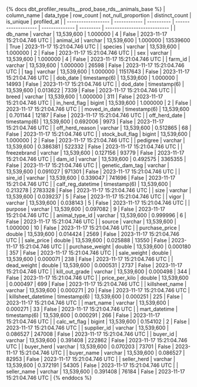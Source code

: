 {% docs dbt_profiler_results__prod_base_rds__animals_base  %}
| column_name        | data_type    |  row_count | not_null_proportion | distinct_count | is_unique | profiled_at                 |
| ------------------ | ------------ | ---------- | ------------------- | -------------- | --------- | --------------------------- |
| db_name            | varchar      | 13,539,600 |            1.000000 |              4 |     False | 2023-11-17 15:21:04.746 UTC |
| animal_id          | varchar      | 13,539,600 |            1.000000 |       13539600 |      True | 2023-11-17 15:21:04.746 UTC |
| species            | varchar      | 13,539,600 |            1.000000 |              2 |     False | 2023-11-17 15:21:04.746 UTC |
| sex                | varchar      | 13,539,600 |            1.000000 |              4 |     False | 2023-11-17 15:21:04.746 UTC |
| farm_id            | varchar      | 13,539,600 |            1.000000 |          26598 |     False | 2023-11-17 15:21:04.746 UTC |
| tag                | varchar      | 13,539,600 |            1.000000 |       11517643 |     False | 2023-11-17 15:21:04.746 UTC |
| dob_date           | timestamp(6) | 13,539,600 |            1.000000 |          14993 |     False | 2023-11-17 15:21:04.746 UTC |
| dod_date           | timestamp(6) | 13,539,600 |            0.013622 |           7339 |     False | 2023-11-17 15:21:04.746 UTC |
| breed              | varchar      | 13,539,600 |            1.000000 |            311 |     False | 2023-11-17 15:21:04.746 UTC |
| in_herd_flag       | bigint       | 13,539,600 |            1.000000 |              2 |     False | 2023-11-17 15:21:04.746 UTC |
| moved_in_date      | timestamp(6) | 13,539,600 |            0.701144 |          12187 |     False | 2023-11-17 15:21:04.746 UTC |
| off_herd_date      | timestamp(6) | 13,539,600 |            0.692006 |           9973 |     False | 2023-11-17 15:21:04.746 UTC |
| off_herd_reason    | varchar      | 13,539,600 |            0.512865 |             68 |     False | 2023-11-17 15:21:04.746 UTC |
| stock_bull_flag    | bigint       | 13,539,600 |            1.000000 |              2 |     False | 2023-11-17 15:21:04.746 UTC |
| pedigree           | varchar      | 13,539,600 |            0.386381 |         522332 |     False | 2023-11-17 15:21:04.746 UTC |
| freezebrand        | varchar      | 13,539,600 |            0.127156 |          93779 |     False | 2023-11-17 15:21:04.746 UTC |
| dam_id             | varchar      | 13,539,600 |            0.492575 |        3365355 |     False | 2023-11-17 15:21:04.746 UTC |
| genetic_dam_tag    | varchar      | 13,539,600 |            0.091027 |         971301 |     False | 2023-11-17 15:21:04.746 UTC |
| sire_id            | varchar      | 13,539,600 |            0.339047 |         741696 |     False | 2023-11-17 15:21:04.746 UTC |
| calf_reg_datetime  | timestamp(6) | 13,539,600 |            0.213278 |        2783328 |     False | 2023-11-17 15:21:04.746 UTC |
| size               | varchar      | 13,539,600 |            0.039237 |              5 |     False | 2023-11-17 15:21:04.746 UTC |
| vigor              | varchar      | 13,539,600 |            0.038143 |              5 |     False | 2023-11-17 15:21:04.746 UTC |
| purpose            | varchar      | 13,539,600 |            0.097082 |              9 |     False | 2023-11-17 15:21:04.746 UTC |
| animal_type_id     | varchar      | 13,539,600 |            0.999996 |              6 |     False | 2023-11-17 15:21:04.746 UTC |
| source             | varchar      | 13,539,600 |            1.000000 |             10 |     False | 2023-11-17 15:21:04.746 UTC |
| purchase_price     | double       | 13,539,600 |            0.014424 |           2569 |     False | 2023-11-17 15:21:04.746 UTC |
| sale_price         | double       | 13,539,600 |            0.025888 |          13550 |     False | 2023-11-17 15:21:04.746 UTC |
| purchase_weight    | double       | 13,539,600 |            0.000180 |            357 |     False | 2023-11-17 15:21:04.746 UTC |
| sale_weight        | double       | 13,539,600 |            0.000071 |            238 |     False | 2023-11-17 15:21:04.746 UTC |
| dead_weight        | double       | 13,539,600 |            0.000531 |           2737 |     False | 2023-11-17 15:21:04.746 UTC |
| kill_out_grade     | varchar      | 13,539,600 |            0.000498 |            344 |     False | 2023-11-17 15:21:04.746 UTC |
| price_per_kilo     | double       | 13,539,600 |            0.000497 |            699 |     False | 2023-11-17 15:21:04.746 UTC |
| killsheet_name     | varchar      | 13,539,600 |            0.000271 |             20 |     False | 2023-11-17 15:21:04.746 UTC |
| killsheet_datetime | timestamp(6) | 13,539,600 |            0.000251 |            225 |     False | 2023-11-17 15:21:04.746 UTC |
| mart_name          | varchar      | 13,539,600 |            0.000271 |             33 |     False | 2023-11-17 15:21:04.746 UTC |
| mart_datetime      | timestamp(6) | 13,539,600 |            0.000291 |            266 |     False | 2023-11-17 15:21:04.746 UTC |
| calc_wt_flag       | bigint       | 13,539,600 |            0.154102 |              2 |     False | 2023-11-17 15:21:04.746 UTC |
| supplier_id        | varchar      | 13,539,600 |            0.086527 |         247008 |     False | 2023-11-17 15:21:04.746 UTC |
| buyer_id           | varchar      | 13,539,600 |            0.391408 |         222862 |     False | 2023-11-17 15:21:04.746 UTC |
| buyer_herd         | varchar      | 13,539,600 |            0.070203 |          73701 |     False | 2023-11-17 15:21:04.746 UTC |
| buyer_name         | varchar      | 13,539,600 |            0.086527 |          82953 |     False | 2023-11-17 15:21:04.746 UTC |
| seller_herd        | varchar      | 13,539,600 |            0.372191 |          54305 |     False | 2023-11-17 15:21:04.746 UTC |
| seller_name        | varchar      | 13,539,600 |            0.391408 |          76184 |     False | 2023-11-17 15:21:04.746 UTC |
{% enddocs %}
